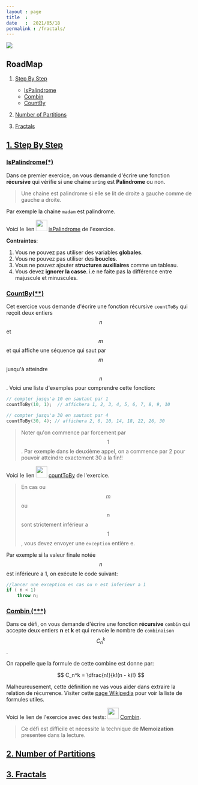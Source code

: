 ```yaml
---
layout : page
title  :  
date   :  2021/05/18  
permalink : /fractals/
---
```


<div class="fig figcenter ">
  <img src="{{ site.rul }}{{ site.baseurl }}/assignments/06_recurrence/sierpensky.png">
</div>



## RoadMap

1. [Step By Step ](#step)
    - [IsPalindrome](#palindrome)
    - [Combin](#combin)
    - [CountBy](#count)
    <a name='count'></a>
    
    
2. [Number of Partitions](#partitions)

3. [Fractals](#fractals)


 


## [1. Step By Step ](#step)
<a name='step'></a>

### [IsPalindrome(*)](#palindrome)
<a name='palindrome'></a>

Dans ce premier exercice, on vous demande d'écrire une fonction **récursive**
qui vérifie si une chaine `sring` est **Palindrome** ou non.

> Une chaine est palindrome si elle se lit de droite a gauche comme de gauche a
droite.

Par exemple la chaine `madam` est palindrome.


Voici le lien  <img src="{{ site.rul }}{{ site.baseurl }}/assets/logo_step.png" width="30"
heigth="30">
[isPalindrome](https://www.codestepbystep.com/problem/view/cpp/recursion/isPalindrome) de l'exercice.

**Contraintes**:

1. Vous ne pouvez pas utiliser des variables **globales**.
2. Vous ne pouvez pas utiliser des **boucles**.
3. Vous ne pouvez ajouter **structures auxiliaires** comme un tableau.
4. Vous devez **ignorer la casse**. i.e ne faite pas la différence entre majuscule
   et minuscules.


### [CountBy(**)](#count)
<a name='count'></a>

Cet exercice vous demande d'écrire une fonction récursive `countToBy` qui
reçoit deux entiers $$n$$ et $$m$$ et qui affiche une séquence qui saut par
$$m$$ jusqu'à atteindre $$n$$. Voici une liste d'exemples pour comprendre
cette fonction:

```cpp
// compter jusqu'a 10 en sautant par 1
countToBy(10, 1);  // affichera 1, 2, 3, 4, 5, 6, 7, 8, 9, 10

// compter jusqu'a 30 en sautant par 4
countToBy(30, 4); // affichera 2, 6, 10, 14, 18, 22, 26, 30
```


> Noter qu'on commence par forcement par $$1$$. Par exemple dans le deuxième
appel, on a commence par 2 pour pouvoir atteindre exactement 30 a la fin!!


Voici le lien  <img src="{{ site.rul }}{{ site.baseurl }}/assets/logo_step.png" width="30"
heigth="30">
[countToBy](https://www.codestepbystep.com/problem/view/cpp/recursion/countToBy) de l'exercice.

> En cas ou $$m$$ ou $$n$$ sont strictement inférieur a $$1$$, vous devez
envoyer une `exception` entière e.


Par exemple si la valeur finale notée $$n$$ est inférieure a 1, on exécute le
code suivant:

```cpp
//lancer une exception en cas ou n est inferieur a 1
if ( n < 1)
    throw n;
```



### [Combin (***)](#combin)
<a name='combin'></a>

Dans ce défi, on vous demande d'écrire une fonction **récursive** `combin` qui accepte deux
entiers **n** et **k** et qui renvoie le nombre de `combinaison` $$ C_n^k$$.

On rappelle que la formule de cette combine est donne par:

$$
C_n^k = \dfrac{n!}{k!(n - k)!}
$$

Malheureusement, cette définition ne vas vous aider dans extraire la relation de
récurrence. Visiter cette [page Wikipedia](https://en.wikipedia.org/wiki/Combination) pour voir la liste de formules utiles. 

Voici le lien de l'exercice avec des tests: 
<img src="{{ site.rul }}{{ site.baseurl }}/assets/logo_step.png" width="30"
heigth="30">
[Combin](https://www.codestepbystep.com/problem/view/cpp/recursion/combin).

> Ce défi est difficile et nécessite la technique de **Memoization** presentee
dans la lecture. 





## [2. Number of Partitions](#partitions)
<a name='partitions'></a>


## [3. Fractals](#fractals)
<a name='fractals'></a>
